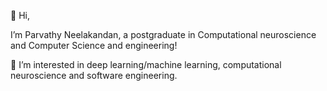 👋 Hi, 

I’m Parvathy Neelakandan, a postgraduate in Computational neuroscience and Computer Science and engineering!

👀 I’m interested in deep learning/machine learning, computational neuroscience and software engineering.


<!---
ParvN/ParvN is a ✨ special ✨ repository because its `README.md` (this file) appears on your GitHub profile.
You can click the Preview link to take a look at your changes.
--->
